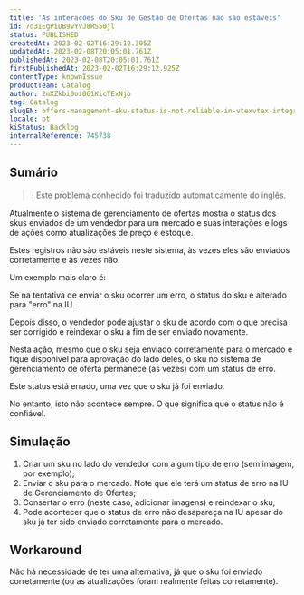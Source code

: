 ```yaml
---
title: 'As interações do Sku de Gestão de Ofertas não são estáveis'
id: 7o3IEgPiDB9vYVJ8RS50jl
status: PUBLISHED
createdAt: 2023-02-02T16:29:12.305Z
updatedAt: 2023-02-08T20:05:01.761Z
publishedAt: 2023-02-08T20:05:01.761Z
firstPublishedAt: 2023-02-02T16:29:12.925Z
contentType: knownIssue
productTeam: Catalog
author: 2mXZkbi0oi061KicTExNjo
tag: Catalog
slugEN: offers-management-sku-status-is-not-reliable-in-vtexvtex-integrations
locale: pt
kiStatus: Backlog
internalReference: 745738
---
```


## Sumário

>ℹ️ Este problema conhecido foi traduzido automaticamente do inglês.

Atualmente o sistema de gerenciamento de ofertas mostra o status dos skus enviados de um vendedor para um mercado e suas interações e logs de ações como atualizações de preço e estoque.

Estes registros não são estáveis neste sistema, às vezes eles são enviados corretamente e às vezes não.

Um exemplo mais claro é:

Se na tentativa de enviar o sku ocorrer um erro, o status do sku é alterado para "erro" na IU.

Depois disso, o vendedor pode ajustar o sku de acordo com o que precisa ser corrigido e reindexar o sku a fim de ser enviado novamente.

Nesta ação, mesmo que o sku seja enviado corretamente para o mercado e fique disponível para aprovação do lado deles, o sku no sistema de gerenciamento de oferta permanece (às vezes) com um status de erro.

Este status está errado, uma vez que o sku já foi enviado.

No entanto, isto não acontece sempre. O que significa que o status não é confiável.


## Simulação

1. Criar um sku no lado do vendedor com algum tipo de erro (sem imagem, por exemplo);
2. Enviar o sku para o mercado. Note que ele terá um status de erro na IU de Gerenciamento de Ofertas;
3. Consertar o erro (neste caso, adicionar imagens) e reindexar o sku;
4. Pode acontecer que o status de erro não desapareça na IU apesar do sku já ter sido enviado corretamente para o mercado.

## Workaround

Não há necessidade de ter uma alternativa, já que o sku foi enviado corretamente (ou as atualizações foram realmente feitas corretamente).

